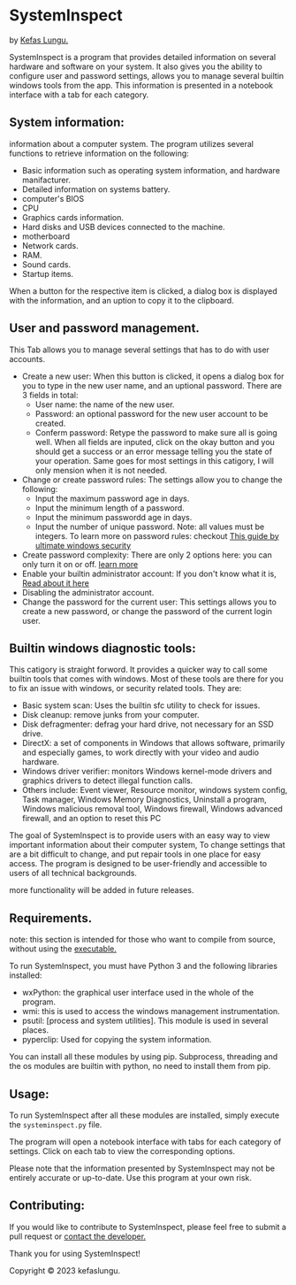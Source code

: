 # SystemInspect
by [Kefas Lungu.](https://github.com/kefaslungu)

SystemInspect is a program that provides detailed information on several hardware and software on your system. It also gives you the ability to configure user and password settings, allows you to manage several builtin windows tools from the app.
This information is presented in a notebook interface with a tab for each category.

## System information:
information about a computer system. The program utilizes several functions to retrieve information on the following:
* Basic information such as operating system information, and hardware manifacturer.
* Detailed information on systems battery.
* computer's BIOS
* CPU
* Graphics cards information.
* Hard disks and USB devices connected to the machine.
* motherboard
* Network cards.
* RAM.
* Sound cards.
* Startup items.

When a button for the respective item is clicked, a dialog box is displayed with the information, and an uption to copy it to the clipboard.

## User and password management.
This Tab allows you to manage several settings that has to do with user accounts.
* Create a new user: When this button is clicked, it opens a dialog box for you to type in the new user name, and an uptional password. There are 3 fields in total:
  * User name: the name of the new user.
  * Password: an optional password for the new user account to be created.
  * Conferm password: Retype the password to make sure all is going well.
When all fields are inputed, click on the okay button and you should get a success or an error message telling you the state of your operation. Same goes for most settings in this catigory, I will only mension when it is not needed.
* Change or create password rules: The settings allow you to change the following:
  * Input the maximum password age in days.
  * Input the minimum length of a password.
  * Input the minimum passwordd age in days.
  * Input the number of unique password.
Note: all values must be integers. To learn more on password rules: checkout [This guide by ultimate windows security](https://www.ultimatewindowssecurity.com/wiki/page.aspx?spid=PasswordPolicy)
* Create password complexity: There are only 2 options here: you can only turn it on or off. [learn more](https://www.ultimatewindowssecurity.com/wiki/page.aspx?spid=PasswordComplexityRequirements)
* Enable your builtin administrator account: If you don't know what it is, [Read about it here](https://www.techtarget.com/searchwindowsserver/definition/built-in-administrator-account)
* Disabling the administrator account.
* Change the password for the current user: This settings allows you to create a new password, or change the password of the current login user.

## Builtin windows diagnostic tools:
This catigory is straight forword. It provides a quicker way to call some builtin tools that comes with windows. Most of these tools are there for you to fix an issue with windows, or security related tools. They are:
  * Basic system scan: Uses the builtin sfc utility to check for issues.
  * Disk cleanup: remove junks from your computer.
  * Disk defragmenter: defrag your hard drive, not necessary for an SSD drive.
  * DirectX: a set of components in Windows that allows software, primarily and especially games, to work directly with your video and audio hardware.
  * Windows driver verifier: monitors Windows kernel-mode drivers and graphics drivers to detect illegal function calls.
  * Others include: Event viewer, Resource monitor, windows system config, Task manager, Windows Memory Diagnostics, Uninstall a program, Windows malicious removal tool, Windows firewall, Windows advanced firewall, and an option to reset this PC

The goal of SystemInspect is to provide users with an easy way to view important information about their computer system, To change settings that are a bit difficult to change, and put repair tools in one place for easy access. The program is designed to be user-friendly and accessible to users of all technical backgrounds.

more functionality will be added in future releases.
## Requirements.
note: this section is intended for those who want to compile from source, without using the [executable.](https://github.com/kefaslungu/systeminspect/releases/download/V0.1.1/systeminspectV0.1.1.exe)

To run SystemInspect, you must have Python 3 and the following libraries installed:

* wxPython: the graphical user interface used in the whole of the program.
* wmi: this is used to access the windows management instrumentation.
* psutil: [process and system utilities]. This module is used in several places.
* pyperclip: Used for copying the system information.

You can install all these modules by using pip.
Subprocess, threading and the os modules are builtin with python, no need to install them from pip.

## Usage:
To run SystemInspect after all these modules are installed, simply execute the `systeminspect.py` file.

The program will open a notebook interface with tabs for each category of settings. Click on each tab to view the corresponding options.

Please note that the information presented by SystemInspect may not be entirely accurate or up-to-date. Use this program at your own risk.
## Contributing:
If you would like to contribute to SystemInspect, please feel free to submit a pull request or [contact the developer.](jameskefaslungu@gmail.com)

Thank you for using SystemInspect!

Copyright © 2023 kefaslungu.